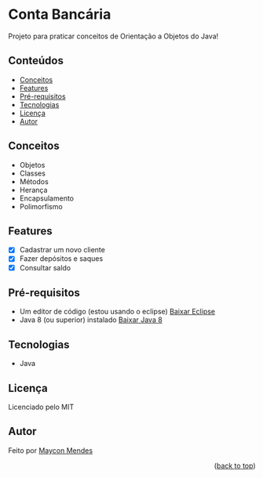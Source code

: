 ﻿<div id="top"></div>

# Conta Bancária

Projeto para praticar conceitos de Orientação a Objetos do Java!

## Conteúdos

* [Conceitos](#conceitos)
* [Features](#features)
* [Pré-requisitos](#pre)
* [Tecnologias](#tecnologias)
* [Licença](#licença)
* [Autor](#autor)
<div id="conceitos"></div>

## Conceitos

-  Objetos
- Classes
- Métodos
- Herança
- Encapsulamento
- Polimorfismo
<div id="features"></div>

## Features

- [x] Cadastrar um novo cliente
- [x] Fazer depósitos e saques
- [x] Consultar saldo
<div id="pre">

## Pré-requisitos

- Um editor de código (estou usando o eclipse) [Baixar Eclipse](https://www.eclipse.org/downloads/packages/)
- Java 8 (ou superior) instalado [Baixar Java 8](https://www.oracle.com/java/technologies/javase/javase8-archive-downloads.html)
<div id="Tecnologias">

## Tecnologias

- Java
<div id = "licença">

## Licença

Licenciado pelo MIT
<div id="autor"></div>

## Autor

Feito por [Maycon Mendes](https://www.linkedin.com/in/maikella/) 
<p align ="right">(<a href="#top">back to top</a>)</p>
